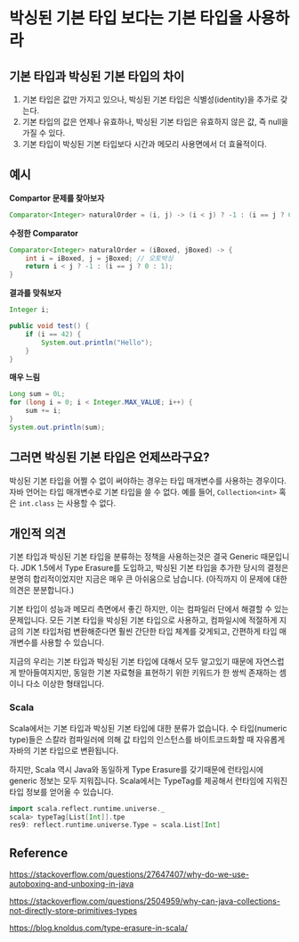 # 박싱된 기본 타입 보다는 기본 타입을 사용하라

## 기본 타입과 박싱된 기본 타입의 차이
1. 기본 타입은 값만 가지고 있으나, 박싱된 기본 타입은 식별성(identity)을 추가로 갖는다.
2. 기본 타입의 값은 언제나 유효하나, 박싱된 기본 타입은 유효하지 않은 값, 즉 null을 가질 수 있다.
3. 기본 타입이 박싱된 기본 타입보다 시간과 메모리 사용면에서 더 효율적이다.

## 예시
**Compartor 문제를 찾아보자**
```java
Comparator<Integer> naturalOrder = (i, j) -> (i < j) ? -1 : (i == j ? 0 : 1);
```

**수정한 Comparator**
```java
Comparator<Integer> naturalOrder = (iBoxed, jBoxed) -> {
    int i = iBoxed, j = jBoxed; // 오토박싱
    return i < j ? -1 : (i == j ? 0 : 1);
}
```

**결과를 맞춰보자**
```java
Integer i;

public void test() {
    if (i == 42) {
        System.out.println("Hello");
    }
}
```

**매우 느림**
```java
Long sum = 0L;
for (long i = 0; i < Integer.MAX_VALUE; i++) {
    sum += i;
}
System.out.println(sum);
```

## 그러면 박싱된 기본 타입은 언제쓰라구요?
박싱된 기본 타입을 어쩔 수 없이 써야하는 경우는 타입 매개변수를 사용하는 경우이다. 자바 언어는 타입 매개변수로 기본 타입을 쓸 수 없다. 예를 들어, `Collection<int>` 혹은 `int.class` 는 사용할 수 없다.

## 개인적 의견
기본 타입과 박싱된 기본 타입을 분류하는 정책을 사용하는것은 결국 Generic 때문입니다. JDK 1.5에서 Type Erasure를 도입하고, 박싱된 기본 타입을 추가한 당시의 결정은 분명히 합리적이었지만 지금은 매우 큰 아쉬움으로 남습니다. (아직까지 이 문제에 대한 의견은 분분합니다.)

기본 타입이 성능과 메모리 측면에서 좋긴 하지만, 이는 컴파일러 단에서 해결할 수 있는 문제입니다. 모든 기본 타입을 박싱된 기본 타입으로 사용하고, 컴파일시에 적절하게 지금의 기본 타입처럼 변환해준다면 훨씬 간단한 타입 체계를 갖게되고, 간편하게 타입 매개변수를 사용할 수 있습니다. 

지금의 우리는 기본 타입과 박싱된 기본 타입에 대해서 모두 알고있기 때문에 자연스럽게 받아들여지지만, 동일한 기본 자료형을 표현하기 위한 키워드가 한 쌍씩 존재하는 셈이니 다소 이상한 형태입니다.

### Scala
Scala에서는 기본 타입과 박싱된 기본 타입에 대한 분류가 없습니다. 수 타입(numeric type)들은 스칼라 컴파일러에 의해 값 타입의 인스턴스를 바이트코드화할 때 자유롭게 자바의 기본 타입으로 변환됩니다.

하지만, Scala 역시 Java와 동일하게 Type Erasure를 갖기때문에 런타임시에 generic 정보는 모두 지워집니다. Scala에서는 TypeTag를 제공해서 런타임에 지워진 타입 정보를 얻어올 수 있습니다.

```scala
import scala.reflect.runtime.universe._
scala> typeTag[List[Int]].tpe
res9: reflect.runtime.universe.Type = scala.List[Int]
```

## Reference
https://stackoverflow.com/questions/27647407/why-do-we-use-autoboxing-and-unboxing-in-java

https://stackoverflow.com/questions/2504959/why-can-java-collections-not-directly-store-primitives-types

https://blog.knoldus.com/type-erasure-in-scala/
